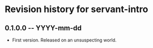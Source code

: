 # Revision history for servant-intro

## 0.1.0.0  -- YYYY-mm-dd

* First version. Released on an unsuspecting world.
